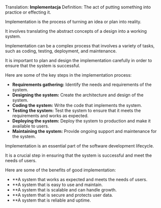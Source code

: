Translation: **Implementacja**
Definition:
The act of putting something into practice or effecting it.

Implementation is the process of turning an idea or plan into reality.

It involves translating the abstract concepts of a design into a working system.

Implementation can be a complex process that involves a variety of tasks, such as coding, testing, deployment, and maintenance.

It is important to plan and design the implementation carefully in order to ensure that the system is successful.

Here are some of the key steps in the implementation process:

- **Requirements gathering:** Identify the needs and requirements of the system.
- **Designing the system:** Create the architecture and design of the system.
- **Coding the system:** Write the code that implements the system.
- **Testing the system:** Test the system to ensure that it meets the requirements and works as expected.
- **Deploying the system:** Deploy the system to production and make it available to users.
- **Maintaining the system:** Provide ongoing support and maintenance for the system.

Implementation is an essential part of the software development lifecycle.

It is a crucial step in ensuring that the system is successful and meet the needs of users.

Here are some of the benefits of good implementation:

- **A system that works as expected and meets the needs of users.
- **A system that is easy to use and maintain.
- **A system that is scalable and can handle growth.
- **A system that is secure and protects user data.
- **A system that is reliable and uptime.